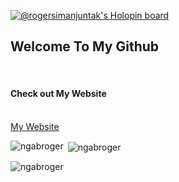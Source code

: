 [![@rogersimanjuntak's Holopin board](https://holopin.me/rogersimanjuntak)](https://holopin.io/@rogersimanjuntak)
<h2>Welcome To My Github</h2>
<br>
<h4>Check out My Website</h4>
<br>
<a href="https://ngabroger.github.io/">My Website</a>

<p><img align="left" src="https://github-readme-stats.vercel.app/api/top-langs?username=ngabroger&show_icons=true&locale=en&layout=compact" alt="ngabroger" /></p>

<p>&nbsp;<img align="center" src="https://github-readme-stats.vercel.app/api?username=ngabroger&show_icons=true&locale=en" alt="ngabroger" /></p>
<p><img align="center" src="https://github-readme-streak-stats.herokuapp.com/?user=ngabroger" alt="ngabroger" /></p>
